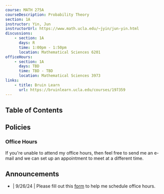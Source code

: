 ```yaml
---
course: MATH 275A
courseDescription: Probability Theory
section: 1A
instructor: Yin, Jun
instructorUrl: https://www.math.ucla.edu/~jyin/jun-yin.html
discussions:
    - section: 1A
      days: R
      time: 1:00pm - 1:50pm
      location: Mathematical Sciences 6201
officeHours:
    - section: 1A
      days: TBD
      time: TBD - TBD
      location: Mathematical Sciences 3973
links:
    - title: Bruin Learn
      url: https://bruinlearn.ucla.edu/courses/197359
---
```


## Table of Contents

## Policies

### Office Hours

If you're unable to attend my office hours, then feel free to send me an e-mail and we can set up an appointment to meet at a different time.

## Announcements

-   | 9/26/24 | Please fill out this [form](https://forms.gle/Xd8m1SR4WR1qh3dM9) to help me schedule office hours.

<!-- ## Notes

-   notes::week-1.md
-   notes::week-2.md
-   notes::week-3.md
-   notes::week-4.md
-   notes::week-5.md
-   notes::week-6.md
-   notes::week-7.md
-   notes::week-8.md
-   notes::week-9.md
-   notes::week-10.md -->
